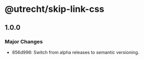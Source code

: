# @utrecht/skip-link-css

## 1.0.0

### Major Changes

- 856d996: Switch from alpha releases to semantic versioning.
